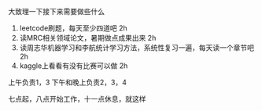 大致理一下接下来需要做些什么

1. leetcode刷题，每天至少四道吧 2h
2. 读MRC相关领域论文，暑期做点成果出来 2h
3. 读周志华机器学习和李航统计学习方法，系统性复习一遍，每天读一个章节吧 2h
4. kaggle上看看有没有比赛可以做 2h

上午负责1，3
下午和晚上负责2，3，4

七点起，八点开始工作，十一点休息，就这样